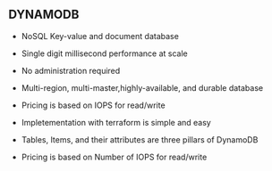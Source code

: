 ## DYNAMODB
- NoSQL Key-value and document database
- Single digit millisecond performance at scale
- No administration required 
- Multi-region, multi-master,highly-available, and durable database

- Pricing is based on IOPS for read/write
- Impletementation with terraform is simple and easy
- Tables, Items, and their attributes are three pillars of DynamoDB
- Pricing is based on Number of IOPS for read/write 
